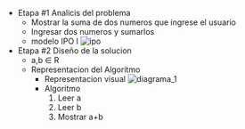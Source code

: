 * Etapa #1 Analicis del problema
  * Mostrar la suma de dos numeros que ingrese el usuario
  * Ingresar dos numeros y sumarlos
  * modelo IPO I
   ![ipo](https://user-images.githubusercontent.com/33208219/57053930-b8d66380-6c67-11e9-9944-1b9ff404324d.jpg)
* Etapa #2 Diseño de la solucion
  * a,b ∈ R
  * Representacion del Algoritmo
     * Representacion visual
      ![diagrama_1](https://user-images.githubusercontent.com/33208219/57053231-1fa54e00-6c63-11e9-9d88-56e36bb0748a.jpg)
    * Algoritmo
       1. Leer a
       2. Leer b
       3. Mostrar a+b